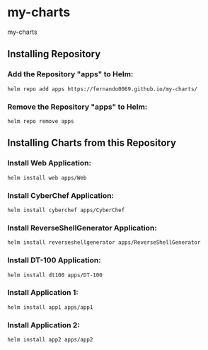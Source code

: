 # my-charts
my-charts

## Installing Repository
### Add the Repository "apps" to Helm:
```
helm repo add apps https://fernando0069.github.io/my-charts/
```

### Remove the Repository "apps" to Helm:
```
helm repo remove apps
```

## Installing Charts from this Repository
### Install Web Application:
```
helm install web apps/Web
```

### Install CyberChef Application:
```
helm install cyberchef apps/CyberChef
```

### Install ReverseShellGenerator Application:
```
helm install reverseshellgenerator apps/ReverseShellGenerator
```

### Install DT-100 Application:
```
helm install dt100 apps/DT-100
```

### Install Application 1:
```
helm install app1 apps/app1
```

### Install Application 2:
```
helm install app2 apps/app2
```


